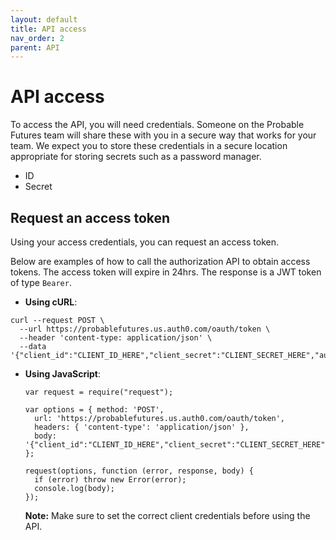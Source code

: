 ```yaml
---
layout: default
title: API access
nav_order: 2
parent: API
---
```


# API access
To access the API, you will need credentials. Someone on the Probable Futures team will share these with you in a secure way that works for your team. We expect you to store these credentials in a secure location appropriate for storing secrets such as a password manager. 

- ID
- Secret

## Request an access token
Using your access credentials, you can request an access token.

Below are examples of how to call the authorization API to obtain access tokens. The access token will expire in 24hrs. The response is a JWT token of type `Bearer`.

- **Using cURL**:

```
curl --request POST \
  --url https://probablefutures.us.auth0.com/oauth/token \
  --header 'content-type: application/json' \
  --data '{"client_id":"CLIENT_ID_HERE","client_secret":"CLIENT_SECRET_HERE","audience":"https://graphql.probablefutures.com","grant_type":"client_credentials"}'
```
- **Using JavaScript**:

  ```
  var request = require("request");

  var options = { method: 'POST',
    url: 'https://probablefutures.us.auth0.com/oauth/token',
    headers: { 'content-type': 'application/json' },
    body: '{"client_id":"CLIENT_ID_HERE","client_secret":"CLIENT_SECRET_HERE","audience":"https://graphql.probablefutures.com","grant_type":"client_credentials"}' };

  request(options, function (error, response, body) {
    if (error) throw new Error(error);
    console.log(body);
  });
  ```

  **Note:** Make sure to set the correct client credentials before using the API.
